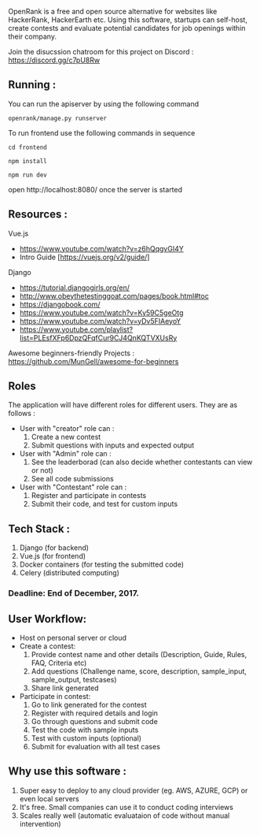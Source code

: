 OpenRank is a free and open source alternative for websites like HackerRank, HackerEarth etc. Using this software, startups can self-host, create contests and evaluate potential candidates for job openings within their company.

Join the disucssion chatroom for this project on Discord : https://discord.gg/c7pU8Rw

## Running :

You can run the apiserver by using the following command

`openrank/manage.py runserver` 

To run frontend use the following commands in sequence

`cd frontend`

`npm install`

`npm run dev`

open http://localhost:8080/ once the server is started

## Resources : 
 Vue.js 
 - https://www.youtube.com/watch?v=z6hQqgvGI4Y
 - Intro Guide [https://vuejs.org/v2/guide/]

 Django 
 - https://tutorial.djangogirls.org/en/
 - http://www.obeythetestinggoat.com/pages/book.html#toc
 - https://djangobook.com/
 - https://www.youtube.com/watch?v=Ky59C5geOtg
 - https://www.youtube.com/watch?v=yDv5FIAeyoY
 - https://www.youtube.com/playlist?list=PLEsfXFp6DpzQFqfCur9CJ4QnKQTVXUsRy

Awesome beginners-friendly Projects : https://github.com/MunGell/awesome-for-beginners

## Roles 
The application will have different roles for different users. They are as follows :
- User with "creator" role can :         
  1. Create a new contest
  2. Submit questions with inputs and expected output
- User with "Admin" role can :
  1. See the leaderborad (can also decide whether contestants can view or not)
  2. See all code submissions
- User with "Contestant" role can :
  1. Register and participate in contests
  2. Submit their code, and test for custom inputs


## Tech Stack :
1. Django (for backend)
2. Vue.js (for frontend)
3. Docker containers (for testing the submitted code)
4. Celery (distributed computing)


### Deadline: End of December, 2017.

## User Workflow:
- Host on personal server or cloud
- Create a contest:
  1. Provide contest name and other details (Description, Guide, Rules, FAQ, Criteria etc)
  2. Add questions (Challenge name, score, description, sample_input, sample_output, testcases)
  3. Share link generated
- Participate in contest:
  1. Go to link generated for the contest
  2. Register with required details and login
  3. Go through questions and submit code 
  4. Test the code with sample inputs
  5. Test with custom inputs (optional)
  6. Submit for evaluation with all test cases

## Why use this software :
  1. Super easy to deploy to any cloud provider (eg. AWS, AZURE, GCP) or even local servers
  2. It's free. Small companies can use it to conduct coding interviews
  3. Scales really well (automatic evaluataion of code without manual intervention)

